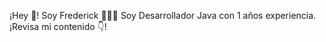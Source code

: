 

¡Hey 👋! Soy Frederick 👨🏻‍💻
Soy Desarrollador Java con 1 años experiencia.
¡Revisa mi contenido 👇!

<!--
**FrederickPerez1703/FrederickPerez1703** is a ✨ _special_ ✨ repository because its `README.md` (this file) appears on your GitHub profile.

Here are some ideas to get you started:

- 🔭 I’m currently working on ...
- 🌱 I’m currently learning ...
- 👯 I’m looking to collaborate on ...
- 🤔 I’m looking for help with ...
- 💬 Ask me about ...
- 📫 How to reach me: ...
- 😄 Pronouns: ...
- ⚡ Fun fact: ...
-->
